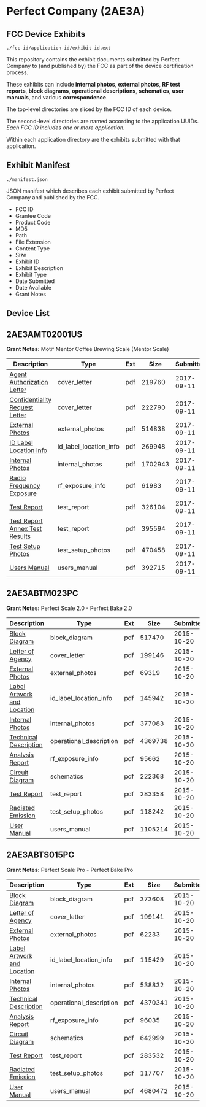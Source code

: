 # Perfect Company (2AE3A)
## FCC Device Exhibits

```
./fcc-id/application-id/exhibit-id.ext
```

This repository contains the exhibit documents submitted by Perfect Company to (and published by) the FCC as part of the device certification process.

These exhibits can include **internal photos**, **external photos**, **RF test reports**, **block diagrams**, **operational descriptions**, **schematics**, **user manuals**, and various **correspondence**.

The top-level directories are sliced by the FCC ID of each device.

The second-level directories are named according to the application UUIDs. *Each FCC ID includes one or more application.*

Within each application directory are the exhibits submitted with that application. 

## Exhibit Manifest

```
./manifest.json
```

JSON manifest which describes each exhibit submitted by Perfect Company and published by the FCC.

- FCC ID
- Grantee Code
- Product Code
- MD5
- Path
- File Extension
- Content Type
- Size
- Exhibit ID
- Exhibit Description
- Exhibit Type
- Date Submitted
- Date Available
- Grant Notes

## Device List
## 2AE3AMT02001US
**Grant Notes:** Motif Mentor Coffee Brewing Scale (Mentor Scale)

| Description | Type | Ext | Size | Submitted | Available |
| ----------- | ---- | --- | ---- | --------- | --------- |
| [Agent Authorization Letter](2AE3AMT02001US/e1be86d9b4e471c476af9d3dc354a63b/3556118.pdf) | cover_letter | pdf | 219760 | 2017-09-11 | 2017-09-11 |
| [Confidentiality Request Letter](2AE3AMT02001US/e1be86d9b4e471c476af9d3dc354a63b/3556132.pdf) | cover_letter | pdf | 222790 | 2017-09-11 | 2017-09-11 |
| [External Photos](2AE3AMT02001US/e1be86d9b4e471c476af9d3dc354a63b/3556015.pdf) | external_photos | pdf | 514838 | 2017-09-11 | 2017-09-11 |
| [ID Label Location Info](2AE3AMT02001US/e1be86d9b4e471c476af9d3dc354a63b/3555981.pdf) | id_label_location_info | pdf | 269948 | 2017-09-11 | 2017-09-11 |
| [Internal Photos](2AE3AMT02001US/e1be86d9b4e471c476af9d3dc354a63b/3556044.pdf) | internal_photos | pdf | 1702943 | 2017-09-11 | 2017-09-11 |
| [Radio Frequency Exposure](2AE3AMT02001US/e1be86d9b4e471c476af9d3dc354a63b/3555977.pdf) | rf_exposure_info | pdf | 61983 | 2017-09-11 | 2017-09-11 |
| [Test Report](2AE3AMT02001US/e1be86d9b4e471c476af9d3dc354a63b/3556072.pdf) | test_report | pdf | 326104 | 2017-09-11 | 2017-09-11 |
| [Test Report Annex Test Results](2AE3AMT02001US/e1be86d9b4e471c476af9d3dc354a63b/3556090.pdf) | test_report | pdf | 395594 | 2017-09-11 | 2017-09-11 |
| [Test Setup Photos](2AE3AMT02001US/e1be86d9b4e471c476af9d3dc354a63b/3556105.pdf) | test_setup_photos | pdf | 470458 | 2017-09-11 | 2017-09-11 |
| [Users Manual](2AE3AMT02001US/e1be86d9b4e471c476af9d3dc354a63b/3555883.pdf) | users_manual | pdf | 392715 | 2017-09-11 | 2017-09-11 |
## 2AE3ABTM023PC
**Grant Notes:** Perfect Scale 2.0 - Perfect Bake 2.0

| Description | Type | Ext | Size | Submitted | Available |
| ----------- | ---- | --- | ---- | --------- | --------- |
| [Block Diagram](2AE3ABTM023PC/4e17f518fc4187624743612b1a4bd223/2786999.pdf) | block_diagram | pdf | 517470 | 2015-10-20 | 2015-10-20 |
| [Letter of Agency](2AE3ABTM023PC/4e17f518fc4187624743612b1a4bd223/2786997.pdf) | cover_letter | pdf | 199146 | 2015-10-20 | 2015-10-20 |
| [External Photos](2AE3ABTM023PC/4e17f518fc4187624743612b1a4bd223/2787003.pdf) | external_photos | pdf | 69319 | 2015-10-20 | 2015-10-20 |
| [Label Artwork and Location](2AE3ABTM023PC/4e17f518fc4187624743612b1a4bd223/2787004.pdf) | id_label_location_info | pdf | 145942 | 2015-10-20 | 2015-10-20 |
| [Internal Photos](2AE3ABTM023PC/4e17f518fc4187624743612b1a4bd223/2787005.pdf) | internal_photos | pdf | 377083 | 2015-10-20 | 2015-10-20 |
| [Technical Description](2AE3ABTM023PC/4e17f518fc4187624743612b1a4bd223/2786998.pdf) | operational_description | pdf | 4369738 | 2015-10-20 | 2015-10-20 |
| [Analysis Report](2AE3ABTM023PC/4e17f518fc4187624743612b1a4bd223/2787006.pdf) | rf_exposure_info | pdf | 95662 | 2015-10-20 | 2015-10-20 |
| [Circuit Diagram](2AE3ABTM023PC/4e17f518fc4187624743612b1a4bd223/2787000.pdf) | schematics | pdf | 222368 | 2015-10-20 | 2015-10-20 |
| [Test Report](2AE3ABTM023PC/4e17f518fc4187624743612b1a4bd223/2787001.pdf) | test_report | pdf | 283358 | 2015-10-20 | 2015-10-20 |
| [Radiated Emission](2AE3ABTM023PC/4e17f518fc4187624743612b1a4bd223/2787002.pdf) | test_setup_photos | pdf | 118242 | 2015-10-20 | 2015-10-20 |
| [User Manual](2AE3ABTM023PC/4e17f518fc4187624743612b1a4bd223/2787099.pdf) | users_manual | pdf | 1105214 | 2015-10-20 | 2015-10-20 |
## 2AE3ABTS015PC
**Grant Notes:** Perfect Scale Pro - Perfect Bake Pro

| Description | Type | Ext | Size | Submitted | Available |
| ----------- | ---- | --- | ---- | --------- | --------- |
| [Block Diagram](2AE3ABTS015PC/d43a862ea0daf76705aa7e0052515bb8/2787121.pdf) | block_diagram | pdf | 373608 | 2015-10-20 | 2015-10-20 |
| [Letter of Agency](2AE3ABTS015PC/d43a862ea0daf76705aa7e0052515bb8/2787118.pdf) | cover_letter | pdf | 199141 | 2015-10-20 | 2015-10-20 |
| [External Photos](2AE3ABTS015PC/d43a862ea0daf76705aa7e0052515bb8/2787125.pdf) | external_photos | pdf | 62233 | 2015-10-20 | 2015-10-20 |
| [Label Artwork and Location](2AE3ABTS015PC/d43a862ea0daf76705aa7e0052515bb8/2787127.pdf) | id_label_location_info | pdf | 115429 | 2015-10-20 | 2015-10-20 |
| [Internal Photos](2AE3ABTS015PC/d43a862ea0daf76705aa7e0052515bb8/2787126.pdf) | internal_photos | pdf | 538832 | 2015-10-20 | 2015-10-20 |
| [Technical Description](2AE3ABTS015PC/d43a862ea0daf76705aa7e0052515bb8/2787120.pdf) | operational_description | pdf | 4370341 | 2015-10-20 | 2015-10-20 |
| [Analysis Report](2AE3ABTS015PC/d43a862ea0daf76705aa7e0052515bb8/2787128.pdf) | rf_exposure_info | pdf | 96035 | 2015-10-20 | 2015-10-20 |
| [Circuit Diagram](2AE3ABTS015PC/d43a862ea0daf76705aa7e0052515bb8/2787122.pdf) | schematics | pdf | 642999 | 2015-10-20 | 2015-10-20 |
| [Test Report](2AE3ABTS015PC/d43a862ea0daf76705aa7e0052515bb8/2787123.pdf) | test_report | pdf | 283532 | 2015-10-20 | 2015-10-20 |
| [Radiated Emission](2AE3ABTS015PC/d43a862ea0daf76705aa7e0052515bb8/2787124.pdf) | test_setup_photos | pdf | 117707 | 2015-10-20 | 2015-10-20 |
| [User Manual](2AE3ABTS015PC/d43a862ea0daf76705aa7e0052515bb8/2787119.pdf) | users_manual | pdf | 4680472 | 2015-10-20 | 2015-10-20 |
